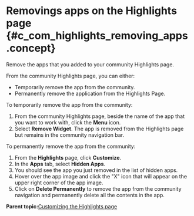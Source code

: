 # Removings apps on the Highlights page {#c_com_highlights_removing_apps .concept}

Remove the apps that you added to your community Highlights page.

From the community Highlights page, you can either:

-   Temporarily remove the app from the community.
-   Permanently remove the application from the Highlights Page.

To temporarily remove the app from the community:

1.  From the community Highlights page, beside the name of the app that you want to work with, click the **Menu** icon.
2.  Select **Remove Widget**. The app is removed from the Highlights page but remains in the community navigation bar.

To permanently remove the app from the community:

1.  From the **Highlights** page, click **Customize**.
2.  In the **Apps** tab, select **Hidden Apps**.
3.  You should see the app you just removed in the list of hidden apps.
4.  Hover over the app image and click the "X" icon that will appear on the upper right corner of the app image. 
5.  Click on **Delete Permanently** to remove the app from the community navigation and permanently delete all the contents in the app.


**Parent topic:**[Customizing the Highlights page](../communities/c_com_customizing_highlights.md)

